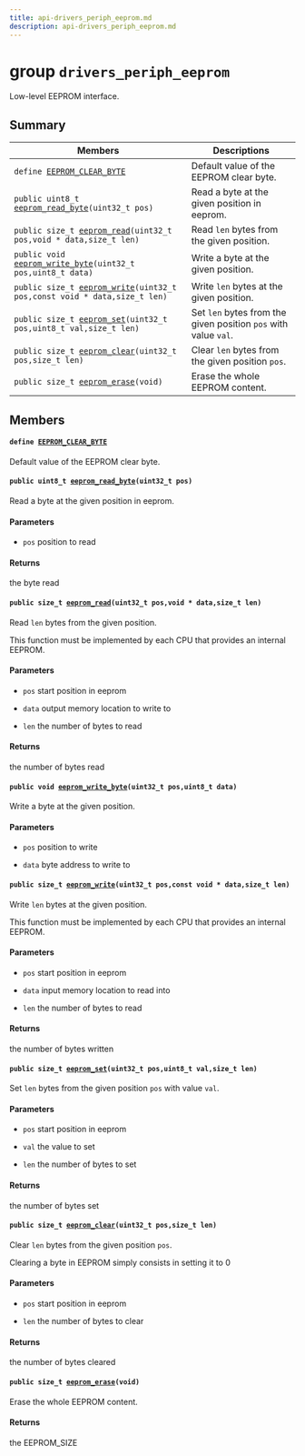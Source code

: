 ```yaml
---
title: api-drivers_periph_eeprom.md
description: api-drivers_periph_eeprom.md
---
```

# group `drivers_periph_eeprom` 

Low-level EEPROM interface.

## Summary

 Members                        | Descriptions                                
--------------------------------|---------------------------------------------
`define `[`EEPROM_CLEAR_BYTE`](#group__drivers__periph__eeprom_1gafceca29bbdde9b5c605bea36c0756621)            | Default value of the EEPROM clear byte.
`public uint8_t `[`eeprom_read_byte`](#group__drivers__periph__eeprom_1ga82f2d8ab868c0bbc4535d5551e8316cb)`(uint32_t pos)`            | Read a byte at the given position in eeprom.
`public size_t `[`eeprom_read`](#group__drivers__periph__eeprom_1gab7dc966f5c6e0fddbedfce0347d61929)`(uint32_t pos,void * data,size_t len)`            | Read `len` bytes from the given position.
`public void `[`eeprom_write_byte`](#group__drivers__periph__eeprom_1gaa5bc1b54fe2d4f5da1ee15503a95644c)`(uint32_t pos,uint8_t data)`            | Write a byte at the given position.
`public size_t `[`eeprom_write`](#group__drivers__periph__eeprom_1gacb2a167244a8edac8654eb8d36c91d07)`(uint32_t pos,const void * data,size_t len)`            | Write `len` bytes at the given position.
`public size_t `[`eeprom_set`](#group__drivers__periph__eeprom_1gafe829024f237babdf67bfe6dd3a3f32c)`(uint32_t pos,uint8_t val,size_t len)`            | Set `len` bytes from the given position `pos` with value `val`.
`public size_t `[`eeprom_clear`](#group__drivers__periph__eeprom_1ga5ba7fae239152c01e9e0b3794e6d21b9)`(uint32_t pos,size_t len)`            | Clear `len` bytes from the given position `pos`.
`public size_t `[`eeprom_erase`](#group__drivers__periph__eeprom_1gabe01af4f8804885bbb461fe00a2b2e76)`(void)`            | Erase the whole EEPROM content.

## Members

#### `define `[`EEPROM_CLEAR_BYTE`](#group__drivers__periph__eeprom_1gafceca29bbdde9b5c605bea36c0756621) 

Default value of the EEPROM clear byte.

#### `public uint8_t `[`eeprom_read_byte`](#group__drivers__periph__eeprom_1ga82f2d8ab868c0bbc4535d5551e8316cb)`(uint32_t pos)` 

Read a byte at the given position in eeprom.

#### Parameters
* `pos` position to read

#### Returns
the byte read

#### `public size_t `[`eeprom_read`](#group__drivers__periph__eeprom_1gab7dc966f5c6e0fddbedfce0347d61929)`(uint32_t pos,void * data,size_t len)` 

Read `len` bytes from the given position.

This function must be implemented by each CPU that provides an internal EEPROM.

#### Parameters
* `pos` start position in eeprom 

* `data` output memory location to write to 

* `len` the number of bytes to read

#### Returns
the number of bytes read

#### `public void `[`eeprom_write_byte`](#group__drivers__periph__eeprom_1gaa5bc1b54fe2d4f5da1ee15503a95644c)`(uint32_t pos,uint8_t data)` 

Write a byte at the given position.

#### Parameters
* `pos` position to write 

* `data` byte address to write to

#### `public size_t `[`eeprom_write`](#group__drivers__periph__eeprom_1gacb2a167244a8edac8654eb8d36c91d07)`(uint32_t pos,const void * data,size_t len)` 

Write `len` bytes at the given position.

This function must be implemented by each CPU that provides an internal EEPROM.

#### Parameters
* `pos` start position in eeprom 

* `data` input memory location to read into 

* `len` the number of bytes to read

#### Returns
the number of bytes written

#### `public size_t `[`eeprom_set`](#group__drivers__periph__eeprom_1gafe829024f237babdf67bfe6dd3a3f32c)`(uint32_t pos,uint8_t val,size_t len)` 

Set `len` bytes from the given position `pos` with value `val`.

#### Parameters
* `pos` start position in eeprom 

* `val` the value to set 

* `len` the number of bytes to set

#### Returns
the number of bytes set

#### `public size_t `[`eeprom_clear`](#group__drivers__periph__eeprom_1ga5ba7fae239152c01e9e0b3794e6d21b9)`(uint32_t pos,size_t len)` 

Clear `len` bytes from the given position `pos`.

Clearing a byte in EEPROM simply consists in setting it to 0

#### Parameters
* `pos` start position in eeprom 

* `len` the number of bytes to clear

#### Returns
the number of bytes cleared

#### `public size_t `[`eeprom_erase`](#group__drivers__periph__eeprom_1gabe01af4f8804885bbb461fe00a2b2e76)`(void)` 

Erase the whole EEPROM content.

#### Returns
the EEPROM_SIZE

